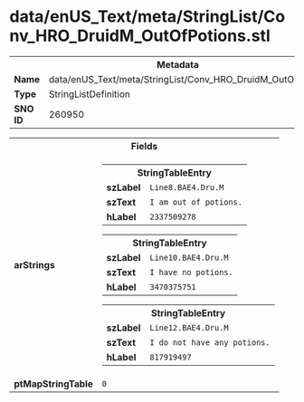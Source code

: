 <h1>data/enUS_Text/meta/StringList/Conv_HRO_DruidM_OutOfPotions.stl</h1><table><tr><th colspan="100%">Metadata</th></tr><tr><td><b>Name</b></td><td>data/enUS_Text/meta/StringList/Conv_HRO_DruidM_OutOfPotions.stl</td></tr><tr><td><b>Type</b></td><td>StringListDefinition</td></tr><tr><td><b>SNO ID</b></td><td>260950</td></tr></table>

<table><tr><th colspan="100%">Fields</th></tr><tr><td><b>arStrings</b></td><td><table><tr><th colspan="100%">StringTableEntry</th></tr><tr><td><b>szLabel</b></td><td><code>Line8.BAE4.Dru.M</code></td></tr><tr><td><b>szText</b></td><td><code>I am out of potions.</code></td></tr><tr><td><b>hLabel</b></td><td><code>2337509278</code></td></tr></table>


<table><tr><th colspan="100%">StringTableEntry</th></tr><tr><td><b>szLabel</b></td><td><code>Line10.BAE4.Dru.M</code></td></tr><tr><td><b>szText</b></td><td><code>I have no potions.</code></td></tr><tr><td><b>hLabel</b></td><td><code>3470375751</code></td></tr></table>


<table><tr><th colspan="100%">StringTableEntry</th></tr><tr><td><b>szLabel</b></td><td><code>Line12.BAE4.Dru.M</code></td></tr><tr><td><b>szText</b></td><td><code>I do not have any potions.</code></td></tr><tr><td><b>hLabel</b></td><td><code>817919497</code></td></tr></table>


</td></tr><tr><td><b>ptMapStringTable</b></td><td><code>0</code></td></tr></table>

